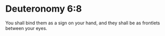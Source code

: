 # Deuteronomy 6:8

You shall bind them as a sign on your hand, and they shall be as frontlets between your eyes.

